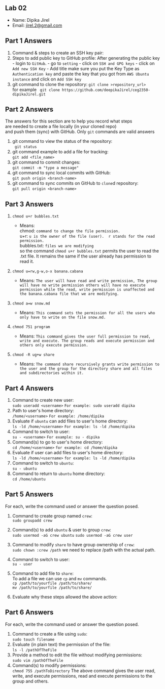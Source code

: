 ## Lab 02

- Name: Dipika Jirel
- Email: jirel.2@gmail.com

## Part 1 Answers

1. Command & steps to create an SSH key pair:
2. Steps to add public key to GitHub profile:
       After generating the public key 
       - login to `GitHub`.
       - go to `setting`
       - click on `SSH and GPG keys`
       - click on `Add new SSH Key`
       - Add title make sure you put the Key Type as `Authentication key` and paste the key that you got from `AWS Ubuntu instance` and click on `Add SSH key`
3. git command to clone the repository: 
       `git clone >repository_url>`</br>
        for example ` git clone https://github.com/deepikaJirel/ceg2350-dipikaJirel.git`
  
## Part 2 Answers

The answers for this section are to help you record what steps  
are needed to create a file locally (in your cloned repo)  
and push them (sync) with GitHub.  Only `git` commands are 
valid answers

1. git command to view the status of the repository: </br>
       ` git status`
2. git command example to add a file for tracking: </br>
    `git add <file_name>`
3. git command to commit changes: </br>
    `git commit -m "type a message"` 
4. git command to sync local commits with GitHub: </br>
    `git push origin <branch-name>`
5. git command to sync commits on GitHub to `clone`d repository: </br>
    `git pull origin <branch-name>`


## Part 3 Answers

1. `chmod u+r bubbles.txt`
    - Means:</br>
              chmod: `command to change the file permission.`</br>
              u+r: `u is the owner of the file (user).  r stands for the read permission.`</br>
              bubbles.txt: `files we are modifying`</br>
      so the command `chmod u+r bubbles.txt` permits the user to read the .txt file. It remains the same if the user already has permission to read it. 
                                   
2. `chmod u=rw,g-w,o-x banana.cabana`
    - Means: `The user will have read and write permission, The group will have no write permission others will have no execute permission while the read, write permission is unaffected and the banana.cabana file that we are modifying.`
3. `chmod a=w snow.md`
    - Means: `This command sets the permission for all the users who only have to write on the file snow.md. `
4. `chmod 751 program`
    - Means: `This command gives the user full permission to read, write and execute. The group reads and execute permission and others only execute permission.`
5. `chmod -R ug+w share`
    - Means: `The command share recursively grants write permission to the user and the group for the directory share and all files and subdirectories within it.`      

## Part 4 Answers

1. Command to create new user: </br>
       `sudo useradd <username>` `For example: sudo useradd dipika`
2. Path to user's home directory: </br>
       `/home/<username>` `For example: /home/dipika`
3. Evaluate if `ubuntu` can add files to user's home directory:</br>
       `ls -ld /home/<username>` `For example: ls -ld /home/dipika`
4. Command to switch to user:</br>
       `su - <username>` `For example: su - dipika`
5. Command(s) to go to user's home directory:</br>
       `cd /home/<username>` `for example: cd /home/dipika`
6. Evaluate if user can add files to user's home directory:</br>
       `ls -ld /home/<username>` `for example: ls -ld /home/dipika`
7. Command to switch to `ubuntu`:</br>
       `su - ubuntu`
8. Command to return to `ubuntu` home directory: </br>
       `cd /home/ubuntu`

## Part 5 Answers

For each, write the command used or answer the question posed.

1. Command to create group named `crew`:</br>
       `sudo groupadd crew`
2. Command(s) to add `ubuntu` & user to group `crew`:</br>
       `sudo usermod -aG crew ubuntu`
       `sudo usermod -aG crew user`
3. Command to modify `share` to have group ownership of `crew`:</br>
       `sudo chown :crew /path`  we need to replace /path with the actual path.
4. Command to switch to user:</br>
       `su - user`
5. Command to add file to `share`:</br>
       To add a file we can use `cp` and `mv` commands. </br>
       `cp /path/to/yourfile /path/to/share/`</br>
       `mv /path/to/yourfile /path/to/share/`

6. Evaluate why these steps allowed the above action:

## Part 6 Answers

For each, write the command used or answer the question posed.

1. Command to create a file using `sudo`:</br>
       `sudo touch filename`
2. Evaluate (in plain text) the permission of the file: </br>
       `ls -l /pathOfTheFile`
3. Provide a method to edit the file without modifying permissions: </br>
       `sudo vim /pathOfTheFile`
4. Command(s) to modify permissions:</br>
       `chmod 755 /pathToDirectory`
   The above command gives the user read, write, and execute permissions, read and execute permissions to the group and others.

